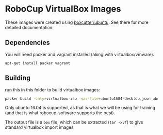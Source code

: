 # RoboCup VirtualBox Images

These images were created using [boxcutter/ubuntu](https://github.com/boxcutter/ubuntu). See there for more detailed documentation

## Dependencies

You will need packer and vagrant installed (along with virtualbox/vmware).

`apt-get install packer vagrant`

## Building

run this in this folder to build virtualbox images:
```.sh
packer build -only=virtualbox-iso -var-file=ubuntu1604-desktop.json ubuntu.json
```

Only ubuntu 16.04 is supported, as that is what we will be using for training (and that is what robocup-software supports the best).

The output file is a `box` file, which can be extracted (`tar -xvf`) to give standard virtualbox import images
